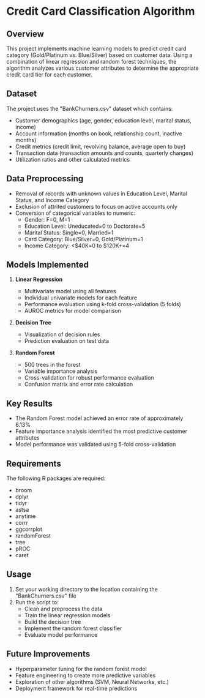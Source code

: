 # Credit Card Classification Algorithm

## Overview
This project implements machine learning models to predict credit card category (Gold/Platinum vs. Blue/Silver) based on customer data. Using a combination of linear regression and random forest techniques, the algorithm analyzes various customer attributes to determine the appropriate credit card tier for each customer.

## Dataset
The project uses the "BankChurners.csv" dataset which contains:
- Customer demographics (age, gender, education level, marital status, income)
- Account information (months on book, relationship count, inactive months)
- Credit metrics (credit limit, revolving balance, average open to buy)
- Transaction data (transaction amounts and counts, quarterly changes)
- Utilization ratios and other calculated metrics

## Data Preprocessing
- Removal of records with unknown values in Education Level, Marital Status, and Income Category
- Exclusion of attrited customers to focus on active accounts only
- Conversion of categorical variables to numeric:
  - Gender: F=0, M=1
  - Education Level: Uneducated=0 to Doctorate=5
  - Marital Status: Single=0, Married=1
  - Card Category: Blue/Silver=0, Gold/Platinum=1
  - Income Category: <$40K=0 to $120K+=4

## Models Implemented
1. **Linear Regression**
   - Multivariate model using all features
   - Individual univariate models for each feature
   - Performance evaluation using k-fold cross-validation (5 folds)
   - AUROC metrics for model comparison

2. **Decision Tree**
   - Visualization of decision rules 
   - Prediction evaluation on test data

3. **Random Forest**
   - 500 trees in the forest
   - Variable importance analysis
   - Cross-validation for robust performance evaluation
   - Confusion matrix and error rate calculation

## Key Results
- The Random Forest model achieved an error rate of approximately 6.13%
- Feature importance analysis identified the most predictive customer attributes
- Model performance was validated using 5-fold cross-validation

## Requirements
The following R packages are required:
- broom
- dplyr
- tidyr
- astsa
- anytime
- corrr
- ggcorrplot
- randomForest
- tree
- pROC
- caret

## Usage
1. Set your working directory to the location containing the "BankChurners.csv" file
2. Run the script to:
   - Clean and preprocess the data
   - Train the linear regression models
   - Build the decision tree
   - Implement the random forest classifier
   - Evaluate model performance

## Future Improvements
- Hyperparameter tuning for the random forest model
- Feature engineering to create more predictive variables
- Exploration of other algorithms (SVM, Neural Networks, etc.)
- Deployment framework for real-time predictions
